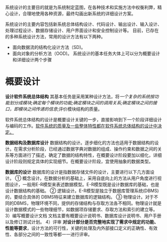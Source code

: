 系统设计的主要目的就是为系统制定蓝图，在各种技术和实施方法中权衡利弊，精心设计，合理地使用各种资源，最终勾画出新系统的详细设计方案。

系统设计的主要内容包括新系统总体结构设计、代码设计、输出设计、输入设计、处理过程设计、数据存储设计、用户界面设计和安全控制设计等。
目前，已存在的多种系统设计方法，常用的设计方法有以下两种。
- 面向数据流的结构化设计方法（SD)。
- 面向对象的分析方法（OOD)。
系统设计的基本任务大体上可以分为概要设计和详细设计两个步骤

# 概要设计

**设计软件系统总体结构**
其基本任务是采用某种设计方法，将*一个复杂的系统按功能划分成模块;确定每个模块的功能;确定模块之间的调用关系;确定模块之间的接口，即模块之间传递的信息*;评价模块结构的质量。

软件系统总体结构的设计是概要设计关键的一步，直接影响到下一个阶段详细设计与编码的工作。<u>软件系统的质量及一些整体特性都在软件系统总体结构的设计中决定。</u>

**数据结构及数据库设计**
数据结构的设计。逐步细化的方法也适用于数据结构的设计。在需求分析阶段，已经通过数据字典对数据的组成、操作约束和数据之间的关系等方面进行了描述，确定了数据的结构特性，在概要设计阶段要加以细化，详细设计阶段则规定具体的实现细节。在概要设计阶段，宜使用抽象的数据类型。

**数据库的设计**
	数据库的设计是指数据存储文件的设计，主要进行以下几方面设计。
	① 概念设计。在数据分析的基础上，采用自底向上的方法从用户角度进行视图设计，一般用E-R模型来表述数据模型。E-R模型既是设计数据库的基础，也是设计数据结构的基础。
	② 逻辑设计。E-R模型是独立于数据库管理系统(DBMS)的，要结合具体的 DBMS特征来建立数据库的逻辑结构。
	③ 物理设计。对于不同的DBMS，物理环境不同，提供的存储结构与存取方法各不相同。物理设计就是设计数据模式的一些物理细节，如数据项存储要求、存取方法和索引的建立等。
3）编写概要设计文档
文档主要有概要设计说明书、数据库设计说明书、用户手册以及修订测试计划。
4）评审
**对设计部分是否完整地实现了需求中规定的功能、性能等要求**，设计方法的可行性，关键的处理及内外部接口定义的正确性、有效性、各部分之间的一致性等都一一进行评审。

